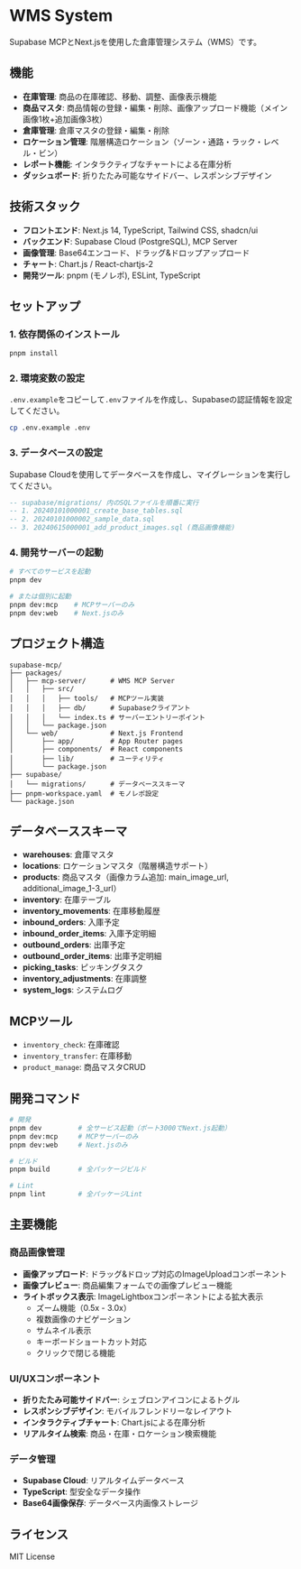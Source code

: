 # WMS System

Supabase MCPとNext.jsを使用した倉庫管理システム（WMS）です。

## 機能

- **在庫管理**: 商品の在庫確認、移動、調整、画像表示機能
- **商品マスタ**: 商品情報の登録・編集・削除、画像アップロード機能（メイン画像1枚+追加画像3枚）
- **倉庫管理**: 倉庫マスタの登録・編集・削除
- **ロケーション管理**: 階層構造ロケーション（ゾーン・通路・ラック・レベル・ビン）
- **レポート機能**: インタラクティブなチャートによる在庫分析
- **ダッシュボード**: 折りたたみ可能なサイドバー、レスポンシブデザイン

## 技術スタック

- **フロントエンド**: Next.js 14, TypeScript, Tailwind CSS, shadcn/ui
- **バックエンド**: Supabase Cloud (PostgreSQL), MCP Server
- **画像管理**: Base64エンコード、ドラッグ&ドロップアップロード
- **チャート**: Chart.js / React-chartjs-2
- **開発ツール**: pnpm (モノレポ), ESLint, TypeScript

## セットアップ

### 1. 依存関係のインストール

```bash
pnpm install
```

### 2. 環境変数の設定

`.env.example`をコピーして`.env`ファイルを作成し、Supabaseの認証情報を設定してください。

```bash
cp .env.example .env
```

### 3. データベースの設定

Supabase Cloudを使用してデータベースを作成し、マイグレーションを実行してください。

```sql
-- supabase/migrations/ 内のSQLファイルを順番に実行
-- 1. 20240101000001_create_base_tables.sql
-- 2. 20240101000002_sample_data.sql
-- 3. 20240615000001_add_product_images.sql (商品画像機能)
```

### 4. 開発サーバーの起動

```bash
# すべてのサービスを起動
pnpm dev

# または個別に起動
pnpm dev:mcp    # MCPサーバーのみ
pnpm dev:web    # Next.jsのみ
```

## プロジェクト構造

```
supabase-mcp/
├── packages/
│   ├── mcp-server/      # WMS MCP Server
│   │   ├── src/
│   │   │   ├── tools/   # MCPツール実装
│   │   │   ├── db/      # Supabaseクライアント
│   │   │   └── index.ts # サーバーエントリーポイント
│   │   └── package.json
│   └── web/             # Next.js Frontend
│       ├── app/         # App Router pages
│       ├── components/  # React components
│       ├── lib/         # ユーティリティ
│       └── package.json
├── supabase/
│   └── migrations/      # データベーススキーマ
├── pnpm-workspace.yaml  # モノレポ設定
└── package.json
```

## データベーススキーマ

- **warehouses**: 倉庫マスタ
- **locations**: ロケーションマスタ（階層構造サポート）
- **products**: 商品マスタ（画像カラム追加: main_image_url, additional_image_1-3_url）
- **inventory**: 在庫テーブル
- **inventory_movements**: 在庫移動履歴
- **inbound_orders**: 入庫予定
- **inbound_order_items**: 入庫予定明細
- **outbound_orders**: 出庫予定
- **outbound_order_items**: 出庫予定明細
- **picking_tasks**: ピッキングタスク
- **inventory_adjustments**: 在庫調整
- **system_logs**: システムログ

## MCPツール

- `inventory_check`: 在庫確認
- `inventory_transfer`: 在庫移動
- `product_manage`: 商品マスタCRUD

## 開発コマンド

```bash
# 開発
pnpm dev         # 全サービス起動（ポート3000でNext.js起動）
pnpm dev:mcp     # MCPサーバーのみ
pnpm dev:web     # Next.jsのみ

# ビルド
pnpm build       # 全パッケージビルド

# Lint
pnpm lint        # 全パッケージLint
```

## 主要機能

### 商品画像管理
- **画像アップロード**: ドラッグ&ドロップ対応のImageUploadコンポーネント
- **画像プレビュー**: 商品編集フォームでの画像プレビュー機能
- **ライトボックス表示**: ImageLightboxコンポーネントによる拡大表示
  - ズーム機能（0.5x - 3.0x）
  - 複数画像のナビゲーション
  - サムネイル表示
  - キーボードショートカット対応
  - クリックで閉じる機能

### UI/UXコンポーネント
- **折りたたみ可能サイドバー**: シェブロンアイコンによるトグル
- **レスポンシブデザイン**: モバイルフレンドリーなレイアウト
- **インタラクティブチャート**: Chart.jsによる在庫分析
- **リアルタイム検索**: 商品・在庫・ロケーション検索機能

### データ管理
- **Supabase Cloud**: リアルタイムデータベース
- **TypeScript**: 型安全なデータ操作
- **Base64画像保存**: データベース内画像ストレージ

## ライセンス

MIT License